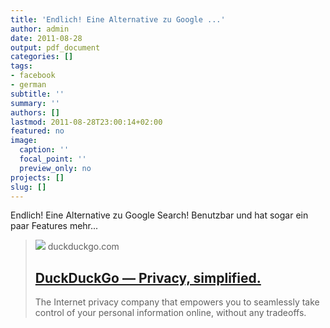 ```yaml
---
title: 'Endlich! Eine Alternative zu Google ...'
author: admin
date: 2011-08-28
output: pdf_document
categories: []
tags:
- facebook
- german
subtitle: ''
summary: ''
authors: []
lastmod: 2011-08-28T23:00:14+02:00
featured: no
image:
  caption: ''
  focal_point: ''
  preview_only: no
projects: []
slug: []
---
```

Endlich! Eine Alternative zu Google Search! Benutzbar und hat sogar ein paar Features mehr...
> [![](https://duckduckgo.com/assets/logo_social-media.png)](http://duckduckgo.com/)
> duckduckgo.com
> ## [DuckDuckGo — Privacy, simplified.](http://duckduckgo.com/)
>
>The Internet privacy company that empowers you to seamlessly take control of your personal information online, without any tradeoffs.

